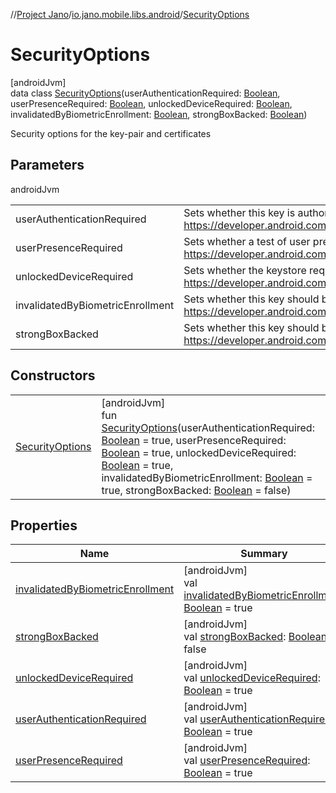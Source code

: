 //[Project Jano](../../../index.md)/[io.jano.mobile.libs.android](../index.md)/[SecurityOptions](index.md)

# SecurityOptions

[androidJvm]\
data class [SecurityOptions](index.md)(userAuthenticationRequired: [Boolean](https://kotlinlang.org/api/latest/jvm/stdlib/kotlin/-boolean/index.html), userPresenceRequired: [Boolean](https://kotlinlang.org/api/latest/jvm/stdlib/kotlin/-boolean/index.html), unlockedDeviceRequired: [Boolean](https://kotlinlang.org/api/latest/jvm/stdlib/kotlin/-boolean/index.html), invalidatedByBiometricEnrollment: [Boolean](https://kotlinlang.org/api/latest/jvm/stdlib/kotlin/-boolean/index.html), strongBoxBacked: [Boolean](https://kotlinlang.org/api/latest/jvm/stdlib/kotlin/-boolean/index.html))

Security options for the key-pair and certificates

## Parameters

androidJvm

| | |
|---|---|
| userAuthenticationRequired | Sets whether this key is authorized to be used only if the user has been authenticated. Default value is 'true'. Ref.: https://developer.android.com/reference/android/security/keystore/KeyGenParameterSpec.Builder#setUserAuthenticationRequired(boolean) |
| userPresenceRequired | Sets whether a test of user presence is required to be performed between the Signature method calls. Ref.: https://developer.android.com/reference/android/security/keystore/KeyGenParameterSpec.Builder#setUserPresenceRequired(boolean) |
| unlockedDeviceRequired | Sets whether the keystore requires the screen to be unlocked before allowing decryption using this key. Default value is 'true'. Ref.: https://developer.android.com/reference/android/security/keystore/KeyGenParameterSpec.Builder#setUnlockedDeviceRequired(boolean) |
| invalidatedByBiometricEnrollment | Sets whether this key should be invalidated on biometric enrollment. Default value is 'true'. Ref.: https://developer.android.com/reference/android/security/keystore/KeyGenParameterSpec.Builder#setInvalidatedByBiometricEnrollment(boolean) |
| strongBoxBacked | Sets whether this key should be protected by a StrongBox security chip. Default value is 'false'. Ref.: https://developer.android.com/reference/android/security/keystore/KeyGenParameterSpec.Builder#setIsStrongBoxBacked(boolean) |

## Constructors

| | |
|---|---|
| [SecurityOptions](-security-options.md) | [androidJvm]<br>fun [SecurityOptions](-security-options.md)(userAuthenticationRequired: [Boolean](https://kotlinlang.org/api/latest/jvm/stdlib/kotlin/-boolean/index.html) = true, userPresenceRequired: [Boolean](https://kotlinlang.org/api/latest/jvm/stdlib/kotlin/-boolean/index.html) = true, unlockedDeviceRequired: [Boolean](https://kotlinlang.org/api/latest/jvm/stdlib/kotlin/-boolean/index.html) = true, invalidatedByBiometricEnrollment: [Boolean](https://kotlinlang.org/api/latest/jvm/stdlib/kotlin/-boolean/index.html) = true, strongBoxBacked: [Boolean](https://kotlinlang.org/api/latest/jvm/stdlib/kotlin/-boolean/index.html) = false) |

## Properties

| Name | Summary |
|---|---|
| [invalidatedByBiometricEnrollment](invalidated-by-biometric-enrollment.md) | [androidJvm]<br>val [invalidatedByBiometricEnrollment](invalidated-by-biometric-enrollment.md): [Boolean](https://kotlinlang.org/api/latest/jvm/stdlib/kotlin/-boolean/index.html) = true |
| [strongBoxBacked](strong-box-backed.md) | [androidJvm]<br>val [strongBoxBacked](strong-box-backed.md): [Boolean](https://kotlinlang.org/api/latest/jvm/stdlib/kotlin/-boolean/index.html) = false |
| [unlockedDeviceRequired](unlocked-device-required.md) | [androidJvm]<br>val [unlockedDeviceRequired](unlocked-device-required.md): [Boolean](https://kotlinlang.org/api/latest/jvm/stdlib/kotlin/-boolean/index.html) = true |
| [userAuthenticationRequired](user-authentication-required.md) | [androidJvm]<br>val [userAuthenticationRequired](user-authentication-required.md): [Boolean](https://kotlinlang.org/api/latest/jvm/stdlib/kotlin/-boolean/index.html) = true |
| [userPresenceRequired](user-presence-required.md) | [androidJvm]<br>val [userPresenceRequired](user-presence-required.md): [Boolean](https://kotlinlang.org/api/latest/jvm/stdlib/kotlin/-boolean/index.html) = true |

